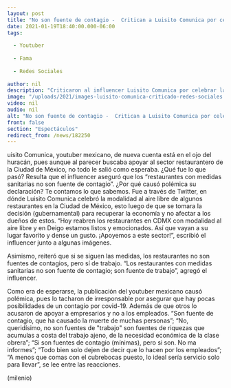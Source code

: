 ```yaml
---
layout: post
title: "No son fuente de contagio -  Critican a Luisito Comunica por celebrar apertura de algunos restaurantes en CdMx"
date: 2021-01-19T18:40:00.000-06:00
tags:
  
  - Youtuber
  
  - Fama
  
  - Redes Sociales
  
author: nil
description: "Criticaron al influencer Luisito Comunica por celebrar la reapertura de algunos restaurantes en CdMx; usuarios de redes sociales lo señalaron de irresponsable, así como de estar de lado de los empresarios y no de los trabajadores. "
image: "/uploads/2021/images-luisito-comunica-criticado-redes-sociales.jpg"
video: nil
audio: nil
alt: "No son fuente de contagio -  Critican a Luisito Comunica por celebrar apertura de algunos restaurantes en CdMx"
front: false
section: "Espectáculos"
redirect_from: /news/182250
---
```


uisito Comunica, youtuber mexicano, de nueva cuenta está en el ojo del huracán, pues aunque al parecer buscaba apoyar al sector restaurantero de la Ciudad de México, no todo le salió como esperaba. ¿Qué fue lo que pasó? Resulta que el influencer aseguró que los “restaurantes con medidas sanitarias no son fuente de contagio”. ¿Por qué causó polémica su declaración? Te contamos lo que sabemos. Fue a través de Twitter, en dónde Luisito Comunica celebró la modalidad al aire libre de algunos restaurantes en la Ciudad de México, esto luego de que se tomara la decisión (gubernamental) para recuperar la economía y no afectar a los dueños de estos. “Hoy reabren los restaurantes en CDMX con modalidad al aire libre y en Deigo estamos listos y emocionados. Así que vayan a su lugar favorito y dense un gusto. ¡Apoyemos a este sector!”, escribió el influencer junto a algunas imágenes. 

Asimismo, reiteró que si se siguen las medidas, los restaurantes no son fuentes de contagios, pero sí de trabajo. “Los restaurantes con medidas sanitarias no son fuente de contagio; son fuente de trabajo”, agregó el influencer. 

Como era de esperarse, la publicación del youtuber mexicano causó polémica, pues lo tacharon de irresponsable por asegurar que hay pocas posibilidades de un contagio por covid-19. Además de que otros lo acusaron de apoyar a empresarios y no a los empleados. 
“Son fuente de contagio, que ha causado la muerte de muchas personas”; “No, queridísimo, no son fuentes de "trabajo" son fuentes de riquezas que acumulas a costa del trabajo ajeno, de la necesidad económica de la clase obrera”; “Si son fuentes de contagio (mínimas), pero si son. No ma informes”; “Todo bien solo dejen de decir que lo hacen por los empleados”; “A menos que comas con el cubrebocas puesto, lo ideal sería servicio solo para llevar”, se lee entre las reacciones. 

(milenio)